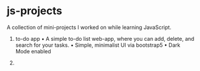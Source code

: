# js-projects
A collection of mini-projects I worked on while learning JavaScript.

1. to-do app
  • A simple to-do list web-app, where you can add, delete, and search for your tasks.
  • Simple, minimalist UI via bootstrap5
  • Dark Mode enabled
  
2. 
